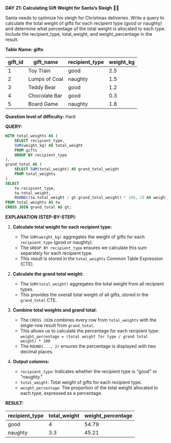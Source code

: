 **DAY 21: Calculating Gift Weight for Santa’s Sleigh** 🎅🎁

Santa needs to optimize his sleigh for Christmas deliveries. Write a query to calculate the total weight of gifts for each recipient type (good or naughty) and determine what percentage of the total weight is allocated to each type. Include the recipient_type, total_weight, and weight_percentage in the result.

**Table Name: gifts**

| gift_id | gift_name      | recipient_type | weight_kg |
|---------|----------------|----------------|-----------|
| 1       | Toy Train      | good           | 2.5       |
| 2       | Lumps of Coal  | naughty        | 1.5       |
| 3       | Teddy Bear     | good           | 1.2       |
| 4       | Chocolate Bar  | good           | 0.3       |
| 5       | Board Game     | naughty        | 1.8       |

**Question level of difficulty:** Hard



**QUERY:**

```sql
WITH total_weights AS (
    SELECT recipient_type, 
    SUM(weight_kg) AS total_weight
    FROM gifts
    GROUP BY recipient_type
),
grand_total AS (
    SELECT SUM(total_weight) AS grand_total_weight
    FROM total_weights
)
SELECT 
    tw.recipient_type, 
    tw.total_weight,
    ROUND((tw.total_weight / gt.grand_total_weight) * 100, 2) AS weight_percentage
FROM total_weights AS tw
CROSS JOIN grand_total AS gt;
```


**EXPLANATION (STEP-BY-STEP):**

1. **Calculate total weight for each recipient type:**
   - The `SUM(weight_kg)` aggregates the weight of gifts for each `recipient_type` (good or naughty).
   - The `GROUP BY recipient_type` ensures we calculate this sum separately for each recipient type.
   - This result is stored in the `total_weights` Common Table Expression (CTE).

2. **Calculate the grand total weight:**
   - The `SUM(total_weight)` aggregates the total weight from all recipient types.
   - This provides the overall total weight of all gifts, stored in the `grand_total` CTE.

3. **Combine total weights and grand total:**
   - The `CROSS JOIN` combines every row from `total_weights` with the single-row result from `grand_total`.
   - This allows us to calculate the percentage for each recipient type:  
     `weight_percentage = (total weight for type / grand total weight) * 100`
   - The `ROUND(..., 2)` ensures the percentage is displayed with two decimal places.

4. **Output columns:**
   - `recipient_type`: Indicates whether the recipient type is "good" or "naughty."
   - `total_weight`: Total weight of gifts for each recipient type.
   - `weight_percentage`: The proportion of the total weight allocated to each type, expressed as a percentage.



**RESULT:**

| recipient_type | total_weight | weight_percentage |
|----------------|--------------|-------------------|
| good           | 4            | 54.79             |
| naughty        | 3.3          | 45.21             |

